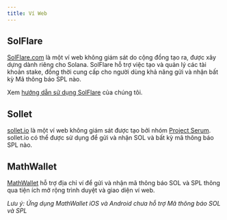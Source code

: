 ```yaml
---
title: Ví Web
---
```


## SolFlare
[SolFlare.com](https://solflare.com/) là một ví web không giám sát do cộng đồng tạo ra, được xây dựng dành riêng cho Solana.  SolFlare hỗ trợ việc tạo và quản lý các tài khoản stake, đồng thời cung cấp cho người dùng khả năng gửi và nhận bất kỳ Mã thông báo SPL nào.

Xem [hướng dẫn sử dụng SolFlare](solflare.md) của chúng tôi.

## Sollet
[sollet.io](https://www.sollet.io/) là một ví web không giám sát được tạo bởi nhóm [Project Serum](https://projectserum.com/).  sollet.io có thể được sử dụng để gửi và nhận SOL và bất kỳ mã thông báo SPL nào.

## MathWallet

[MathWallet](https://mathwallet.org/) hỗ trợ địa chỉ ví để gửi và nhận mã thông báo SOL và SPL thông qua tiện ích mở rộng trình duyệt và giao diện ví web.

*Lưu ý: Ứng dụng MathWallet iOS và Android chưa hỗ trợ Mã thông báo SOL và SPL*
